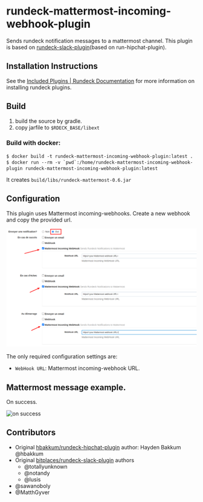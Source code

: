 rundeck-mattermost-incoming-webhook-plugin
======================

Sends rundeck notification messages to a mattermost channel.  This plugin  is based on [rundeck-slack-plugin](https://github.com/bitplaces/rundeck-slack-plugin)(based on run-hipchat-plugin).

Installation Instructions
-------------------------

See the [Included Plugins | Rundeck Documentation](http://rundeck.org/docs/plugins-user-guide/installing.html#included-plugins "Included Plugins") for more information on installing rundeck plugins.

## Build

1. build the source by gradle.
2. copy jarfile to `$RDECK_BASE/libext`

### Build with docker:
```
$ docker build -t rundeck-mattermost-incoming-webhook-plugin:latest .
$ docker run --rm -v `pwd`:/home/rundeck-mattermost-incoming-webhook-plugin rundeck-mattermost-incoming-webhook-plugin:latest

```

It creates ``build/libs/rundeck-mattermost-0.6.jar``
## Configuration
This plugin uses Mattermost incoming-webhooks. Create a new webhook and copy the provided url.

![configuration](config.png)

The only required configuration settings are:

- `WebHook URL`: Mattermost incoming-webhook URL.

## Mattermost  message example.


On success.

![on success](on_success.png)


## Contributors
*  Original [hbakkum/rundeck-hipchat-plugin](https://github.com/hbakkum/rundeck-hipchat-plugin) author: Hayden Bakkum @hbakkum
*  Original [bitplaces/rundeck-slack-plugin](https://github.com/bitplaces/rundeck-slack-plugin) authors
    *  @totallyunknown
    *  @notandy
    *  @lusis
*  @sawanoboly
*  @MatthGyver
